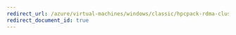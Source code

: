 ```yaml
---
redirect_url: /azure/virtual-machines/windows/classic/hpcpack-rdma-cluster
redirect_document_id: true
---
```

